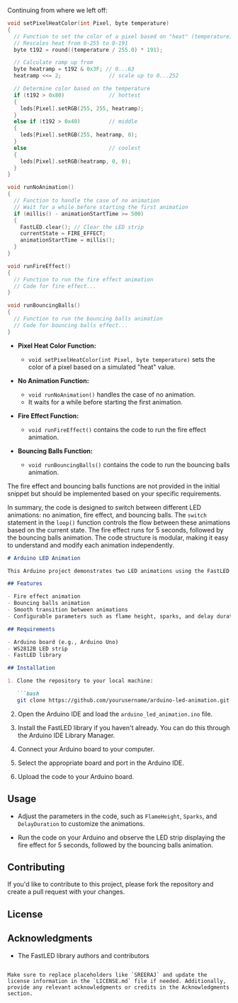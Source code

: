 Continuing from where we left off:

```cpp
void setPixelHeatColor(int Pixel, byte temperature)
{
  // Function to set the color of a pixel based on "heat" (temperature)
  // Rescales heat from 0-255 to 0-191
  byte t192 = round((temperature / 255.0) * 191);

  // Calculate ramp up from
  byte heatramp = t192 & 0x3F; // 0...63
  heatramp <<= 2;               // scale up to 0...252

  // Determine color based on the temperature
  if (t192 > 0x80)              // hottest
  {
    leds[Pixel].setRGB(255, 255, heatramp);
  }
  else if (t192 > 0x40)         // middle
  {
    leds[Pixel].setRGB(255, heatramp, 0);
  }
  else                          // coolest
  {
    leds[Pixel].setRGB(heatramp, 0, 0);
  }
}

void runNoAnimation()
{
  // Function to handle the case of no animation
  // Wait for a while before starting the first animation
  if (millis() - animationStartTime >= 500)
  {
    FastLED.clear(); // Clear the LED strip
    currentState = FIRE_EFFECT;
    animationStartTime = millis();
  }
}

void runFireEffect()
{
  // Function to run the fire effect animation
  // Code for fire effect...
}

void runBouncingBalls()
{
  // Function to run the bouncing balls animation
  // Code for bouncing balls effect...
}
```

- **Pixel Heat Color Function:**
  - `void setPixelHeatColor(int Pixel, byte temperature)` sets the color of a pixel based on a simulated "heat" value.

- **No Animation Function:**
  - `void runNoAnimation()` handles the case of no animation.
  - It waits for a while before starting the first animation.

- **Fire Effect Function:**
  - `void runFireEffect()` contains the code to run the fire effect animation.

- **Bouncing Balls Function:**
  - `void runBouncingBalls()` contains the code to run the bouncing balls animation.

The fire effect and bouncing balls functions are not provided in the initial snippet but should be implemented based on your specific requirements.

In summary, the code is designed to switch between different LED animations: no animation, fire effect, and bouncing balls. The `switch` statement in the `loop()` function controls the flow between these animations based on the current state. The fire effect runs for 5 seconds, followed by the bouncing balls animation. The code structure is modular, making it easy to understand and modify each animation independently.
```markdown
# Arduino LED Animation

This Arduino project demonstrates two LED animations using the FastLED library. The animations include a fire effect and bouncing balls on a WS2812B LED strip.

## Features

- Fire effect animation
- Bouncing balls animation
- Smooth transition between animations
- Configurable parameters such as flame height, sparks, and delay duration

## Requirements

- Arduino board (e.g., Arduino Uno)
- WS2812B LED strip
- FastLED library

## Installation

1. Clone the repository to your local machine:

   ```bash
   git clone https://github.com/yourusername/arduino-led-animation.git
   ```

2. Open the Arduino IDE and load the `arduino_led_animation.ino` file.

3. Install the FastLED library if you haven't already. You can do this through the Arduino IDE Library Manager.

4. Connect your Arduino board to your computer.

5. Select the appropriate board and port in the Arduino IDE.

6. Upload the code to your Arduino board.

## Usage

- Adjust the parameters in the code, such as `FlameHeight`, `Sparks`, and `DelayDuration` to customize the animations.

- Run the code on your Arduino and observe the LED strip displaying the fire effect for 5 seconds, followed by the bouncing balls animation.

## Contributing

If you'd like to contribute to this project, please fork the repository and create a pull request with your changes.

## License


## Acknowledgments

- The FastLED library authors and contributors

```

Make sure to replace placeholders like `SREERAJ` and update the license information in the `LICENSE.md` file if needed. Additionally, provide any relevant acknowledgments or credits in the Acknowledgments section.
